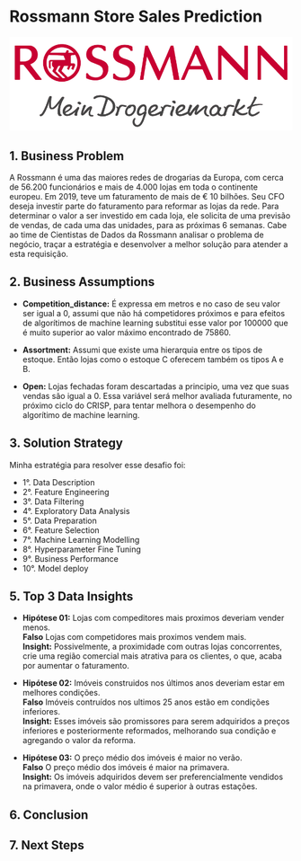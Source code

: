# Rossmann Store Sales Prediction

![alt text](https://github.com/VictorTerror/DataScience_Em_Producao/blob/main/img/rossmann.png?raw=True)


## **1. Business Problem**

A Rossmann é uma das maiores redes de drogarias da Europa, com cerca de 56.200 funcionários e mais de 4.000 lojas em toda o continente europeu. Em 2019, teve um faturamento de mais de € 10 bilhões. Seu CFO deseja investir parte do faturamento para reformar as lojas da rede. Para determinar o valor a ser investido em cada loja, ele solicita de uma previsão de vendas, de cada uma das unidades, para as próximas 6 semanas. Cabe ao time de Cientistas de Dados da Rossmann analisar o problema de negócio, traçar a estratégia e desenvolver a melhor solução para atender a esta requisição.



## **2. Business Assumptions**

* **Competition_distance:** É expressa em metros e no caso de seu valor ser igual a 0, assumi que não há competidores próximos e para efeitos de algorítimos de machine learning substitui esse valor por 100000 que é muito superior ao valor máximo encontrado de 75860.

* **Assortment:** Assumi que existe uma hierarquia entre os tipos de estoque. Então lojas como o estoque C oferecem também os tipos A e B.

* **Open:** Lojas fechadas foram descartadas a principio, uma vez que suas vendas são igual a 0. Essa variável será melhor avaliada futuramente, no próximo ciclo do CRISP, para tentar melhora o desempenho do algorítimo de machine learning.


## **3. Solution Strategy**
Minha estratégia para resolver esse desafio foi:

* 1°. Data Description
* 2°. Feature Engineering
* 3°. Data Filtering
* 4°. Exploratory Data Analysis
* 5°. Data Preparation
* 6°. Feature Selection
* 7°. Machine Learning Modelling
* 8°. Hyperparameter Fine Tuning
* 9°. Business Performance
* 10°. Model deploy


## **5. Top 3 Data Insights**
* **Hipótese 01:** Lojas com compeditores mais proximos deveriam vender menos.<br/>
  **Falso** Lojas com competidores mais proximos vendem mais.<br/>
  **Insight:** Possivelmente, a proximidade com outras lojas concorrentes, crie uma região comercial mais atrativa para os clientes, o que, acaba por aumentar o faturamento. <br/>
  
* **Hipótese 02:** Imóveis construidos nos últimos anos deveriam estar em melhores condições.<br/>
  **Falso** Imóveis contruídos nos ultimos 25 anos estão em condições inferiores.<br/>
  **Insight:** Esses imóveis são promissores para serem adquiridos a preços inferiores e posteriormente reformados, melhorando sua condição e agregando o valor da reforma.<br/>

* **Hipótese 03:** O preço médio dos imóveis é maior no verão.<br/>
  **Falso** O preço médio dos imóveis é maior na primavera.<br/>
  **Insight:** Os imóveis adquiridos devem ser preferencialmente vendidos na primavera, onde o valor médio é superior à outras estações.


## **6. Conclusion**


## **7. Next Steps**


